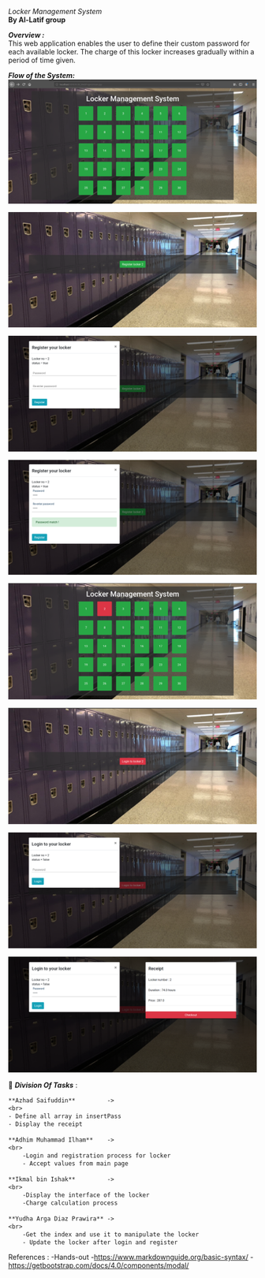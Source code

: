 *Locker Management System*
<br>
**By Al-Latif group**
<br>

***Overview  :*** <br>
	This web application enables the user to define their custom password for each available locker. The charge of this locker increases gradually within a period of time given. 

***Flow of the System:***
<br> 
![First page](images/index.png "First page")

![Registration UI!](images/registration-UI.png "Registration UI")

![Registration UI!](images/regist-UI.png "Registration UI")

![Registration UI!](images/regist-UI2.png "Registration UI")

![Update index!](images/Updated_index.png "Philadelphia's Magic Gardens")

![Update index!](images/updated-login.png "Update index")

![Insert password!](images/updated-login-insertPass.png "Insert password")

![Receipt!](images/receipt.png "Receipt") 



:pushpin: ***Division Of Tasks*** : <br>
 
	**Azhad Saifuddin** 		->
	<br>
	- Define all array in insertPass
	- Display the receipt

	**Adhim Muhammad Ilham**	->
	<br>
		-Login and registration process for locker
		- Accept values from main page
	  
	**Ikmal bin Ishak**			->  
	<br>
		-Display the interface of the locker
		-Charge calculation process 
		
	**Yudha Arga Diaz Prawira** ->
	<br> 
		-Get the index and use it to manipulate the locker
		- Update the locker after login and register


References : 
	-Hands-out 
	-https://www.markdownguide.org/basic-syntax/
	-https://getbootstrap.com/docs/4.0/components/modal/
	
	


